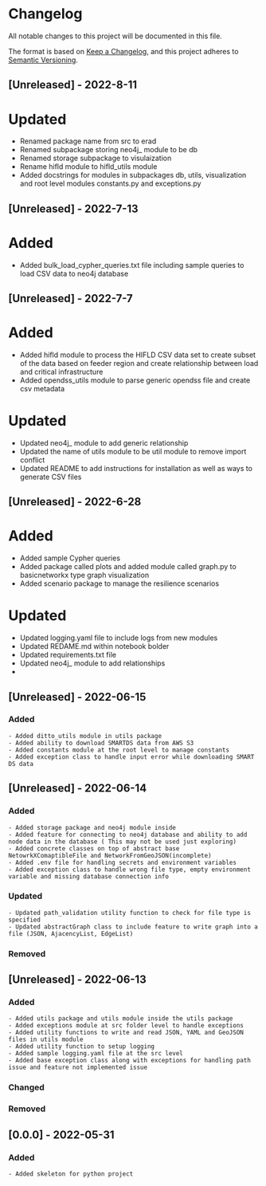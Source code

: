 # Changelog
All notable changes to this project will be documented in this file.

The format is based on [Keep a Changelog](https://keepachangelog.com/en/1.0.0/),
and this project adheres to [Semantic Versioning](https://semver.org/spec/v2.0.0.html).

## [Unreleased] - 2022-8-11

# Updated

- Renamed package name from src to erad
- Renamed subpackage storing neo4j_ module to be db
- Renamed storage subpackage to visulaization
- Rename hifld module to hifld_utils module
- Added docstrings for modules in subpackages db, utils, visualization and root level modules constants.py and exceptions.py

## [Unreleased] - 2022-7-13


# Added
    
- Added bulk_load_cypher_queries.txt file including sample queries to load CSV data to neo4j database
## [Unreleased] - 2022-7-7


# Added
    
- Added hifld module to process the HIFLD CSV data set to create
      subset of the data based on feeder region and create relationship
      between load and critical infrastructure
- Added opendss_utils module to parse generic opendss file and create
      csv metadata

# Updated

- Updated neo4j_ module to add generic relationship
- Updated the name of utils module to be util module to remove import
      conflict
- Updated README to add instructions for installation as well as ways to
      generate CSV files

## [Unreleased] - 2022-6-28

# Added

- Added sample Cypher queries
- Added package called plots and added module called graph.py to basicnetworkx type graph visualization
- Added scenario package to manage the resilience scenarios
# Updated

- Updated logging.yaml file to include logs from new modules
- Updated REDAME.md within notebook bolder
- Updated requirements.txt file
- Updated neo4j_ module to add relationships
- 
## [Unreleased] - 2022-06-15

### Added
    - Added ditto_utils module in utils package
    - Added ability to download SMARTDS data from AWS S3 
    - Added constants module at the root level to manage constants
    - Added exception class to handle input error while downloading SMART DS data
  
## [Unreleased] - 2022-06-14

### Added
    - Added storage package and neo4j module inside
    - Added feature for connecting to neo4j database and ability to add node data in the database ( This may not be used just exploring)
    - Added concrete classes on top of abstract base NetowrkXComaptibleFile and NetworkFromGeoJSON(incomplete)
    - Added .env file for handling secrets and environment variables
    - Added exception class to handle wrong file type, empty environment variable and missing database connection info

### Updated
    - Updated path_validation utility function to check for file type is specified
    - Updated abstractGraph class to include feature to write graph into a file (JSON, AjacencyList, EdgeList)

### Removed


## [Unreleased] - 2022-06-13

### Added
    - Added utils package and utils module inside the utils package
    - Added exceptions module at src folder level to handle exceptions
    - Added utility functions to write and read JSON, YAML and GeoJSON files in utils module
    - Added utility function to setup logging 
    - Added sample logging.yaml file at the src level
    - Added base exception class along with exceptions for handling path issue and feature not implemented issue

### Changed

### Removed

## [0.0.0] - 2022-05-31
### Added
    - Added skeleton for python project
